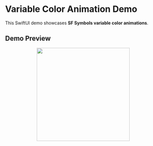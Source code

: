 # Variable Color Animation Demo

This SwiftUI demo showcases **SF Symbols variable color animations**.

## Demo Preview
<p align="center">
    <img src="https://github.com/FoksWang/iOS-Code-Examples/blob/main/VariableColorAnimationDemo/VariableColorAnimationDemo/VariableColorAnimationDemo.gif" width="300">
</p>
